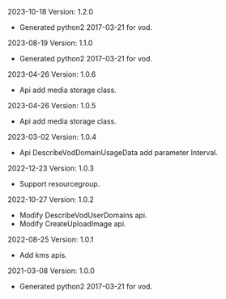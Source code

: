 2023-10-18 Version: 1.2.0
- Generated python2 2017-03-21 for vod.

2023-08-19 Version: 1.1.0
- Generated python2 2017-03-21 for vod.

2023-04-26 Version: 1.0.6
- Api add media storage class.

2023-04-26 Version: 1.0.5
- Api add media storage class.

2023-03-02 Version: 1.0.4
- Api DescribeVodDomainUsageData add parameter Interval.

2022-12-23 Version: 1.0.3
- Support resourcegroup.

2022-10-27 Version: 1.0.2
- Modify DescribeVodUserDomains api.
- Modify CreateUploadImage api.

2022-08-25 Version: 1.0.1
- Add kms apis.

2021-03-08 Version: 1.0.0
- Generated python2 2017-03-21 for vod.

